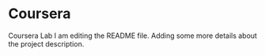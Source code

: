 # Coursera
Coursera Lab
I am editing the README file. Adding some more details about the project description.

